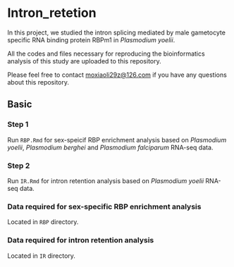 # Intron_retetion

In this project, we studied the intron splicing mediated by male gametocyte specific RNA binding protein RBPm1 in *Plasmodium yoelii*.

All the codes and files necessary for reproducing the bioinformatics analysis of this study are uploaded to this repository.

Please feel free to contact moxiaoli29z@126.com if you have any questions about this repository.

## Basic 

### Step 1
Run `RBP.Rmd` for sex-speicif RBP enrichment analysis based on *Plasmodium yoelii*, *Plasmodium berghei* and *Plasmodium falciparum* RNA-seq data.


### Step 2
Run `IR.Rmd` for intron retention analysis based on *Plasmodium yoelii* RNA-seq data.

### Data required for sex-specific RBP enrichment analysis
Located in `RBP` directory.

### Data required for intron retention analysis
Located in `IR` directory.

